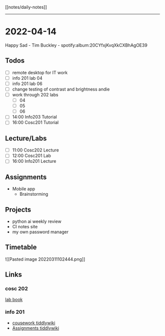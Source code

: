[[notes/daily-notes]]

---

# 2022-04-14

Happy Sad - Tim Buckley - spotify:album:20CYfxjKvqXkCXBhAgOE39

## Todos
- [ ] remote desktop for IT work
- [ ] info 201 lab 04
- [ ] info 201 lab 06
- [ ] change testing of contrast and brightness andie
- [ ] work through 202 labs
	- [ ] 04
	- [ ] 05
	- [ ] 06
- [ ] 14:00 Info203 Tutorial
- [ ] 16:00 Cosc201 Tutorial

## Lecture/Labs

- [ ] 11:00 Cosc202 Lecture
- [ ] 12:00 Cosc201 Lab
- [ ] 16:00 Info201 Lecture

## Assignments
- Mobile app
	- Brainstorming

## Projects
- python ai weekly review
- CI notes site
- my own password manager

## Timetable

![[Pasted image 20220311102444.png]]

## Links

### cosc 202

[lab book](https://cosc202.cspages.otago.ac.nz/lab-book/COSC202LabBook.pdf)

### info 201

- [cousework tiddlywiki](https://isgb.otago.ac.nz/infosci/INFO201/labs_release/raw/master/output/info201_labs.html#)
- [Assignments tiddlywiki](https://isgb.otago.ac.nz/info201/shared/assignments_release/raw/master/output/INFO201_Assignments.html)
